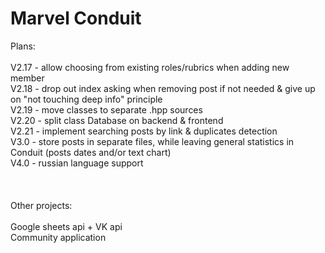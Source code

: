# Marvel Conduit

Plans:\
\
V2.17 - allow choosing from existing roles/rubrics when adding new member\
V2.18 - drop out index asking when removing post if not needed & give up on "not touching deep info" principle\
V2.19 - move classes to separate .hpp sources\
V2.20 - split class Database on backend & frontend\
V2.21 - implement searching posts by link & duplicates detection\
V3.0 - store posts in separate files, while leaving general statistics in Conduit (posts dates and/or text chart)\
V4.0 - russian language support\
\
\
\
Other projects:\
\
Google sheets api + VK api\
Community application

